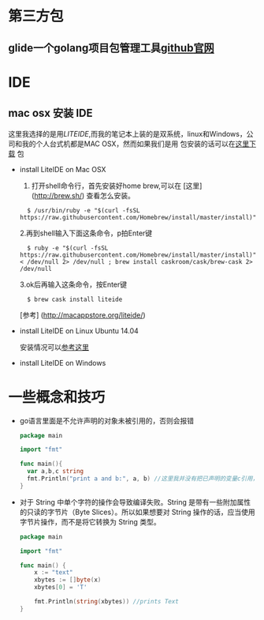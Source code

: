 # 第三方包

## glide一个golang项目包管理工具[github](https://github.com/Masterminds/glide)[官网](https://glide.sh/)


# IDE

## mac osx 安装 IDE

  这里我选择的是用*LITEIDE*,而我的笔记本上装的是双系统，linux和Windows，公司和我的个人台式机都是MAC OSX，然而如果我们是用
  包安装的话可以在[这里下载](http://golangtc.com/download/liteide) 包
  
  * install LiteIDE on Mac OSX
  
    1. 打开shell命令行，首先安装好home brew,可以在 [这里] (http://brew.sh/) 查看怎么安装。
      
      ```
        $ /usr/bin/ruby -e "$(curl -fsSL https://raw.githubusercontent.com/Homebrew/install/master/install)"
      ```
    2.再到shell输入下面这条命令，p拍Enter键
    
      ```
        $ ruby -e "$(curl -fsSL https://raw.githubusercontent.com/Homebrew/install/master/install)" < /dev/null 2> /dev/null ; brew install caskroom/cask/brew-cask 2> /dev/null
      ```
    3.ok后再输入这条命令，按Enter键
    
      ```
        $ brew cask install liteide
      ```
      [参考] (http://macappstore.org/liteide/)
    
  * install LiteIDE on Linux Ubuntu 14.04
  
    安装情况可以[参考这里](http://studygolang.com/articles/3267)
    

  * install LiteIDE on Windows
  
  # 一些概念和技巧
  * go语言里面是不允许声明的对象未被引用的，否则会报错
    
      ```go
      package main

      import "fmt"
     
      func main(){
        var a,b,c string
        fmt.Println("print a and b:", a, b) //这里我并没有把已声明的变量c引用，所以是会报错，因为GO里面不允许出现未被应用的对象占用内存
      }
      ```

  * 对于 String 中单个字符的操作会导致编译失败。String 是带有一些附加属性的只读的字节片（Byte Slices）。所以如果想要对 String 操作的话，应当使用字节片操作，而不是将它转换为 String 类型。
  
      ```go
      package main

      import "fmt"

      func main() {  
          x := "text"
          xbytes := []byte(x)
          xbytes[0] = 'T'

          fmt.Println(string(xbytes)) //prints Text
      }
      ```
















